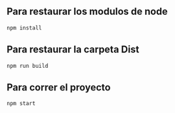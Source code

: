## Para restaurar los modulos de node

```npm install```

## Para restaurar la carpeta Dist

```npm run build```

## Para correr el proyecto

```npm start```

